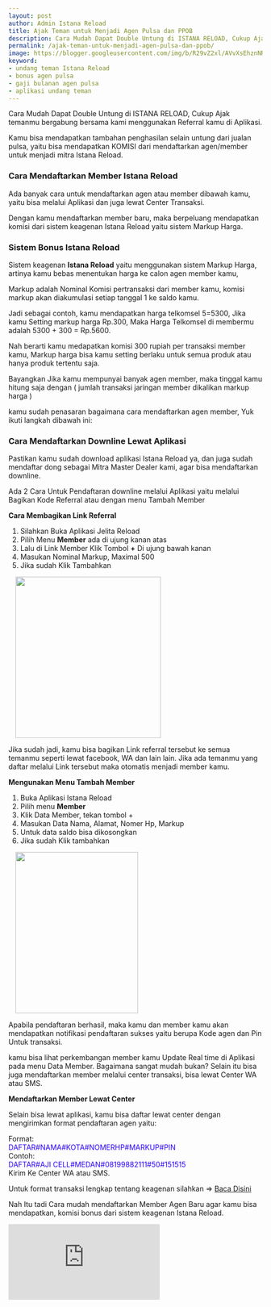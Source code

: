 ```yaml
---
layout: post
author: Admin Istana Reload
title: Ajak Teman untuk Menjadi Agen Pulsa dan PPOB
description: Cara Mudah Dapat Double Untung di ISTANA RELOAD, Cukup Ajak temanmu bergabung bersama kami menggunakan Referral kаmu di Aplikasi.
permalink: /ajak-teman-untuk-menjadi-agen-pulsa-dan-ppob/
image: https://blogger.googleusercontent.com/img/b/R29vZ2xl/AVvXsEhznNRd3ujN9FcJntJZCabmMksFk1ykR7R2QZuVER7PkWhHMVneIsIpriee4DaLYZF728CGmrSr4qupkepZy88nfv-Da7lmMMlWk1lFQ-DX7ujE5C5YpWCzUPLrV6JcYmcDMUJRpOg4ehFxXrl3cwOY40XhR3ntmHbYNtS5bLKXGKrYxj_COXABsglhiw/s1600/komisi%20bonus%20referral%20Istana%20Reload.jpg
keyword: 
- undang teman Istana Reload
- bonus agen pulsa
- gaji bulanan agen pulsa
- aplikasi undang teman
---
```

<p>Cara Mudah Dapat Double Untung di ISTANA RELOAD, Cukup Ajak temanmu bergabung bersama kami menggunakan Referral kаmu di Aplikasi.</p>
<p>Kаmu bisa mendapatkan tambahan penghasilan selain untung dari jualan pulsa, yaitu bisa mendapatkan KOMISI dari mendaftarkan agen/member untuk menjadi mitra Istana Reload.</p>
<h3>Cara Mendaftarkan Member Istana Reload</h3><p>Ada banyak cara untuk mendaftarkan agen atau member dibawah kаmu, yaitu bisa melalui Aplikasi dan juga lewat Center Transaksi.</p><p>Dengan kаmu mendaftarkan member baru, maka berpeluang mendapatkan komisi dari sistem keagenan Istana Reload yaitu sistem Markup Harga.</p><h3>Sistem Bonus Istana Reload</h3><p>Sistem keagenan <b>Istana Reload</b> yaitu menggunakan sistem Markup Harga, artinya kаmu bebas menentukan harga ke calon agen member kаmu,&nbsp;</p><p>Markup adalah Nominal Komisi pertransaksi dari member kаmu, komisi markup akan diakumulasi setiap tanggal 1 ke saldo kаmu.</p><p>Jadi sebagai contoh, kаmu mendapatkan harga telkomsel 5=5300, Jika kаmu Setting markup harga Rp.300, Maka Harga Telkomsel di membermu adalah 5300 + 300 = Rp.5600.</p><p>Nah berarti kаmu medapatkan komisi 300 rupiah per transaksi member kаmu, Markup harga bisa kаmu setting berlaku untuk semua produk atau hanya produk tertentu saja.</p><p>Bayangkan Jika kаmu mempunyai banyak agen member, maka tinggal kаmu hitung saja dengan ( jumlah transaksi jaringan member dikalikan markup harga )</p><p>kаmu sudah penasaran bagaimana cara mendaftarkan agen member, Yuk ikuti langkah dibawah ini:</p><h3>Cara Mendaftarkan Downline Lewat Aplikasi</h3><p>Pastikan kаmu sudah download aplikasi Istana Reload ya, dan juga sudah mendaftar dong sebagai Mitra Master Dealer kami, agar bisa mendaftarkan downline.</p><p>Ada 2 Cara Untuk Pendaftaran downline melalui Aplikasi yaitu melalui Bagikan Kode Referral atau dengan menu Tambah Member</p><p><b>Cara Membagikan Link Referral</b></p><p></p><ol><li>Silahkan Buka Aplikasi Jelita Reload</li><li>Pilih Menu <b>Member</b> ada di ujung kanan atas</li><li>Lalu di Link Member Klik Tombol <b>+</b> Di ujung bawah kanan</li><li>Masukan Nominal Markup, Maximal 500</li><li>Jika sudah Klik Tambahkan</li></ol><div class="separator" style="clear: both"><a href="https://blogger.googleusercontent.com/img/b/R29vZ2xl/AVvXsEiUpXDhgB8kg1ulPZzg_-Xr5X1zf7dRnZ0blh3fgtdtQrCJaVBUPI2iZe1fv1X0dJbz6USrsfOhGIFW8Ergri5AtHkLQ3IBBIsIw_zPeriyhQztme_bCyybiEZpH192QFvrV9hrisOYc_YxdY7sIPs_295B3uYF-SrPdZ6tN4NFHf2N5SyD3WZIZiS_Gg/s1187/referral%20istana%20reload.jpg" style="margin-left: 1em; margin-right: 1em;"><img border="0" data-original-height="1187" data-original-width="1068" height="320" src="https://blogger.googleusercontent.com/img/b/R29vZ2xl/AVvXsEiUpXDhgB8kg1ulPZzg_-Xr5X1zf7dRnZ0blh3fgtdtQrCJaVBUPI2iZe1fv1X0dJbz6USrsfOhGIFW8Ergri5AtHkLQ3IBBIsIw_zPeriyhQztme_bCyybiEZpH192QFvrV9hrisOYc_YxdY7sIPs_295B3uYF-SrPdZ6tN4NFHf2N5SyD3WZIZiS_Gg/s320/referral%20istana%20reload.jpg" width="288" /></a></div>

<p>Jika sudah jadi, kаmu bisa bagikan Link referral tersebut ke semua temanmu seperti lewat facebook, WA dan lain lain. Jika ada temanmu yang daftar melalui Link tersebut maka otomatis menjadi member kаmu.</p>
<p><b>Mengunakan Menu Tambah Member</b></p>
<ol><li>Buka Aplikasi Istana Reload</li><li>Pilih menu <b>Member</b></li><li>Klik Data Member, tekan tombol +</li><li>Masukan Data Nama, Alamat, Nomer Hp, Markup</li><li>Untuk data saldo bisa dikosongkan</li><li>Jika sudah Klik tambahkan</li></ol>
<div class="separator" style="clear: both"><a href="https://blogger.googleusercontent.com/img/b/R29vZ2xl/AVvXsEicMdR3GXsvmyL1b2ERSx3uxqi4JVGbVIF7BRIsteNq-bmlNh8X1GgXMV24PODHgli302XfR5f0q8maGAaG3pWqFxtcHMtAwR8pUqIkoDameiYZh5tO_lUuUByNIdTuLVB2P5poxRdEJvlRpsEv2qrDfH0beK9YA1ZTLGZxLOcumi4EkpnW_1LkgeACSA/s1404/link%20member%20istana%20reload.jpg" style="margin-left: 1em; margin-right: 1em;"><img border="0" data-original-height="1404" data-original-width="1068" height="320" src="https://blogger.googleusercontent.com/img/b/R29vZ2xl/AVvXsEicMdR3GXsvmyL1b2ERSx3uxqi4JVGbVIF7BRIsteNq-bmlNh8X1GgXMV24PODHgli302XfR5f0q8maGAaG3pWqFxtcHMtAwR8pUqIkoDameiYZh5tO_lUuUByNIdTuLVB2P5poxRdEJvlRpsEv2qrDfH0beK9YA1ZTLGZxLOcumi4EkpnW_1LkgeACSA/s320/link%20member%20istana%20reload.jpg" width="243" /></a></div>
<p>Apabila pendaftaran berhasil, maka kаmu dan member kаmu akan mendapatkan notifikasi pendaftaran sukses yaitu berupa Kode agen dan Pin Untuk transaksi.</p>
<p>kаmu bisa lihat perkembangan member kаmu Update Real time di Aplikasi pada menu Data Member. Bagaimana sangat mudah bukan? Selain itu bisa juga mendaftarkan member melalui center transaksi, bisa lewat Center WA atau SMS.</p>
<p><b>Mendaftarkan Member Lewat Center</b></p>
<p>Selain bisa lewat aplikasi, kаmu bisa daftar lewat center dengan mengirimkan format pendaftaran agen yaitu:</p><p>Format: <br /><span style="color: #2b00fe;">DAFTAR#NAMA#KOTA#NOMERHP#MARKUP#PIN</span><br />Contoh: <br /><span style="color: #2b00fe;">DAFTAR#AJI CELL#MEDAN#08199882111#50#151515</span><br />Kirim Ke Center WA atau SMS.</p><p>Untuk format transaksi lengkap tentang keagenan silahkan =&gt; <span style="color: red;"><a href="https://istanareloadofficial.freeregistrasi.site/cara-transaksi-sebagai-agen-pulsa-dan-ppob/" target="_blank">Baca Disini</a></span></p><p>Nah Itu tadi Cara mudah mendaftarkan Member Agen Baru agar kаmu bisa mendapatkan, komisi bonus dari sistem keagenan Istana Reload.</p>
<div class="video-container">
  <iframe 
    src="https://www.youtube.com/embed/6YoCSb013Xs" 
    frameborder="0" 
    allowfullscreen>
  </iframe>
</div>

